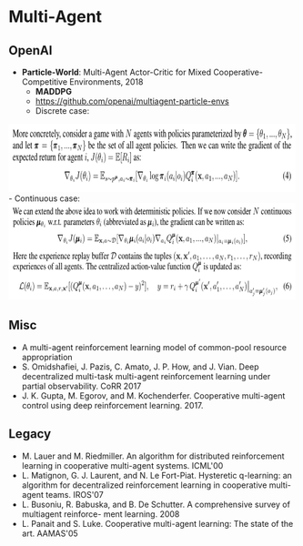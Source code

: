 # Multi-Agent

## OpenAI
- **Particle-World**: Multi-Agent Actor-Critic for Mixed Cooperative-Competitive Environments, 2018
	- **MADDPG**
	- https://github.com/openai/multiagent-particle-envs
	- Discrete case:
<img src = '/RL/images/maddpg1.png' height = '120px'>
	- Continuous case:
<img src = '/RL/images/maddpg2.png' height = '170px'>

## Misc
- A multi-agent reinforcement learning model of common-pool resource appropriation
- S. Omidshafiei, J. Pazis, C. Amato, J. P. How, and J. Vian. Deep decentralized multi-task multi-agent reinforcement learning under partial observability. CoRR 2017
- J. K. Gupta, M. Egorov, and M. Kochenderfer. Cooperative multi-agent control using deep reinforcement learning. 2017.

## Legacy
- M. Lauer and M. Riedmiller. An algorithm for distributed reinforcement learning in cooperative multi-agent systems. ICML'00
- L. Matignon, G. J. Laurent, and N. Le Fort-Piat. Hysteretic q-learning: an algorithm for decentralized reinforcement learning in cooperative multi-agent teams. IROS'07
- L. Busoniu, R. Babuska, and B. De Schutter. A comprehensive survey of multiagent reinforce- ment learning. 2008
- L. Panait and S. Luke. Cooperative multi-agent learning: The state of the art. AAMAS'05